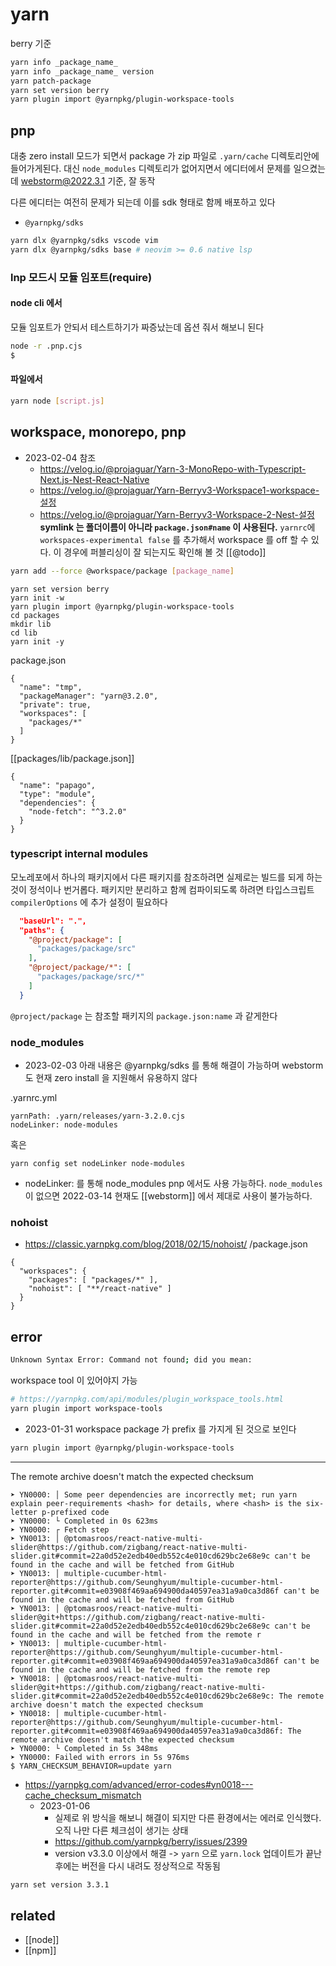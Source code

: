 # yarn

berry 기준

```sh
yarn info _package_name_
yarn info _package_name_ version
yarn patch-package
yarn set version berry
yarn plugin import @yarnpkg/plugin-workspace-tools
```
## pnp
대충 zero install 모드가 되면서 package 가 zip 파일로 `.yarn/cache` 디렉토리안에 들어가게된다.
대신 `node_modules` 디렉토리가 없어지면서 에디터에서 문제를 일으켰는데 webstorm@2022.3.1 기준, 잘 동작

다른 에디터는 여전히 문제가 되는데 이를 sdk 형태로 함께 배포하고 있다
- `@yarnpkg/sdks`

```sh 
yarn dlx @yarnpkg/sdks vscode vim
yarn dlx @yarnpkg/sdks base # neovim >= 0.6 native lsp
```
### lnp 모드시 모듈 임포트(require)
#### node cli 에서 
모듈 임포트가 안되서 테스트하기가 짜증났는데 옵션 줘서 해보니 된다
```sh 
node -r .pnp.cjs
$
```
#### 파일에서
```sh 
yarn node [script.js]
```
## workspace, monorepo, pnp
- 2023-02-04 참조
  + https://velog.io/@projaguar/Yarn-3-MonoRepo-with-Typescript-Next.js-Nest-React-Native
  + https://velog.io/@projaguar/Yarn-Berryv3-Workspace1-workspace-설정
  + https://velog.io/@projaguar/Yarn-Berryv3-Workspace-2-Nest-설정
**symlink 는 폴더이름이 아니라 `package.json#name` 이 사용된다.**
`yarnrc`에 `workspaces-experimental false` 를 추가해서 workspace 를 off 할 수 있다.
이 경우에 퍼블리싱이 잘 되는지도 확인해 볼 것 [[@todo]]

```sh
yarn add --force @workspace/package [package_name]
```

```
yarn set version berry
yarn init -w
yarn plugin import @yarnpkg/plugin-workspace-tools
cd packages
mkdir lib
cd lib
yarn init -y
```
package.json
```
{
  "name": "tmp",
  "packageManager": "yarn@3.2.0",
  "private": true,
  "workspaces": [
    "packages/*"
  ]
}
```
[[packages/lib/package.json]]
```
{
  "name": "papago",
  "type": "module",
  "dependencies": {
    "node-fetch": "^3.2.0"
  }
}
```

### typescript internal modules
모노레포에서 하나의 패키지에서 다른 패키지를 참조하려면 실제로는 빌드를 되게 하는 것이 정석이나 번거롭다.
패키지만 분리하고 함께 컴파이되도록 하려면 타입스크립트 `compilerOptions` 에 추가 설정이 필요하다

```json
  "baseUrl": ".",
  "paths": {
    "@project/package": [
      "packages/package/src"
    ],
    "@project/package/*": [
      "packages/package/src/*"
    ]
  }
```
`@project/package` 는 참조할 패키지의 `package.json:name` 과 같게한다

### node_modules
+ 2023-02-03
  아래 내용은 @yarnpkg/sdks 를 통해 해결이 가능하며 webstorm 도 현재 zero install 을 지원해서 유용하지 않다
  
.yarnrc.yml
```
yarnPath: .yarn/releases/yarn-3.2.0.cjs
nodeLinker: node-modules
```
혹은
```
yarn config set nodeLinker node-modules
```
- nodeLinker: 를 통해 node_modules pnp 에서도 사용 가능하다.
`node_modules` 이 없으면 2022-03-14 현재도 [[webstorm]] 에서 제대로 사용이 불가능하다.


### nohoist
- https://classic.yarnpkg.com/blog/2018/02/15/nohoist/
/package.json
```
{
  "workspaces": {
    "packages": [ "packages/*" ],
    "nohoist": [ "**/react-native" ]
  }
}
```

## error
```sh
Unknown Syntax Error: Command not found; did you mean:
```
workspace tool 이 있어야지 가능
```sh
# https://yarnpkg.com/api/modules/plugin_workspace_tools.html
yarn plugin import workspace-tools
```
+ 2023-01-31 workspace package 가 prefix 를 가지게 된 것으로 보인다
```sh 
yarn plugin import @yarnpkg/plugin-workspace-tools
```
---
The remote archive doesn't match the expected checksum
```
➤ YN0000: │ Some peer dependencies are incorrectly met; run yarn explain peer-requirements <hash> for details, where <hash> is the six-letter p-prefixed code
➤ YN0000: └ Completed in 0s 623ms
➤ YN0000: ┌ Fetch step
➤ YN0013: │ @ptomasroos/react-native-multi-slider@https://github.com/zigbang/react-native-multi-slider.git#commit=22a0d52e2edb40edb552c4e010cd629bc2e68e9c can't be found in the cache and will be fetched from GitHub
➤ YN0013: │ multiple-cucumber-html-reporter@https://github.com/Seunghyum/multiple-cucumber-html-reporter.git#commit=e03908f469aa694900da40597ea31a9a0ca3d86f can't be found in the cache and will be fetched from GitHub
➤ YN0013: │ @ptomasroos/react-native-multi-slider@git+https://github.com/zigbang/react-native-multi-slider.git#commit=22a0d52e2edb40edb552c4e010cd629bc2e68e9c can't be found in the cache and will be fetched from the remote r
➤ YN0013: │ multiple-cucumber-html-reporter@https://github.com/Seunghyum/multiple-cucumber-html-reporter.git#commit=e03908f469aa694900da40597ea31a9a0ca3d86f can't be found in the cache and will be fetched from the remote rep
➤ YN0018: │ @ptomasroos/react-native-multi-slider@git+https://github.com/zigbang/react-native-multi-slider.git#commit=22a0d52e2edb40edb552c4e010cd629bc2e68e9c: The remote archive doesn't match the expected checksum
➤ YN0018: │ multiple-cucumber-html-reporter@https://github.com/Seunghyum/multiple-cucumber-html-reporter.git#commit=e03908f469aa694900da40597ea31a9a0ca3d86f: The remote archive doesn't match the expected checksum
➤ YN0000: └ Completed in 5s 348ms
➤ YN0000: Failed with errors in 5s 976ms
$ YARN_CHECKSUM_BEHAVIOR=update yarn 
```
- https://yarnpkg.com/advanced/error-codes#yn0018---cache_checksum_mismatch
  + 2023-01-06
    - 실제로 위 방식을 해보니 해결이 되지만 다른 환경에서는 에러로 인식했다. 오직 나만 다른 체크섬이 생기는 상태
    - https://github.com/yarnpkg/berry/issues/2399
    - version v3.3.0 이상에서 해결 -> `yarn` 으로 `yarn.lock` 업데이트가 끝난 후에는 버전을 다시 내려도 정상적으로 작동됨
```sh 
yarn set version 3.3.1
```

## related
- [[node]]
- [[npm]]
